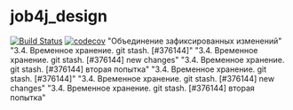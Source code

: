 # job4j_design

[![Build Status](https://travis-ci.org/Ox1D666/job4j_design.svg?branch=master)](https://travis-ci.org/Ox1D666/job4j_design)
[![codecov](https://codecov.io/gh/Ox1D666/job4j_design/branch/master/graph/badge.svg)](https://codecov.io/gh/Ox1D666/job4j_design)
"Объединение зафиксированных изменений"
"3.4. Временное хранение. git stash. [#376144]"
"3.4. Временное хранение. git stash. [#376144] new changes"
"3.4. Временное хранение. git stash. [#376144] вторая попытка"
"3.4. Временное хранение. git stash. [#376144]"
"3.4. Временное хранение. git stash. [#376144] new changes"
"3.4. Временное хранение. git stash. [#376144] вторая попытка"